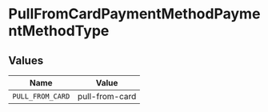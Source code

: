 # PullFromCardPaymentMethodPaymentMethodType


## Values

| Name             | Value            |
| ---------------- | ---------------- |
| `PULL_FROM_CARD` | pull-from-card   |